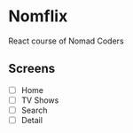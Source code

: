 # Nomflix

React course of Nomad Coders

## Screens

- [ ] Home
- [ ] TV Shows
- [ ] Search
- [ ] Detail
